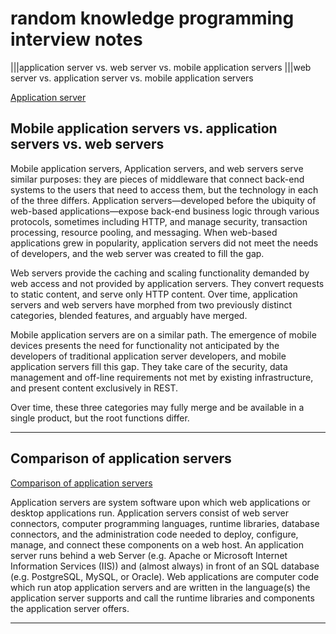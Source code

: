 # random knowledge programming interview notes

|||application server vs. web server vs. mobile application servers
|||web server vs. application server vs. mobile application servers

[Application server](https://en.wikipedia.org/wiki/Application_server)

## Mobile application servers vs. application servers vs. web servers

Mobile application servers, Application servers, and web servers serve similar purposes: they are pieces of middleware that connect back-end systems to the users that need to access them, but the technology in each of the three differs. Application servers—developed before the ubiquity of web-based applications—expose back-end business logic through various protocols, sometimes including HTTP, and manage security, transaction processing, resource pooling, and messaging. When web-based applications grew in popularity, application servers did not meet the needs of developers, and the web server was created to fill the gap.

Web servers provide the caching and scaling functionality demanded by web access and not provided by application servers. They convert requests to static content, and serve only HTTP content. Over time, application servers and web servers have morphed from two previously distinct categories, blended features, and arguably have merged.

Mobile application servers are on a similar path. The emergence of mobile devices presents the need for functionality not anticipated by the developers of traditional application server developers, and mobile application servers fill this gap. They take care of the security, data management and off-line requirements not met by existing infrastructure, and present content exclusively in REST.

Over time, these three categories may fully merge and be available in a single product, but the root functions differ.

---

## Comparison of application servers

[Comparison of application servers](https://en.wikipedia.org/wiki/Comparison_of_application_servers)

Application servers are system software upon which web applications or desktop applications run. Application servers consist of web server connectors, computer programming languages, runtime libraries, database connectors, and the administration code needed to deploy, configure, manage, and connect these components on a web host. An application server runs behind a web Server (e.g. Apache or Microsoft Internet Information Services (IIS)) and (almost always) in front of an SQL database (e.g. PostgreSQL, MySQL, or Oracle). Web applications are computer code which run atop application servers and are written in the language(s) the application server supports and call the runtime libraries and components the application server offers.

---

